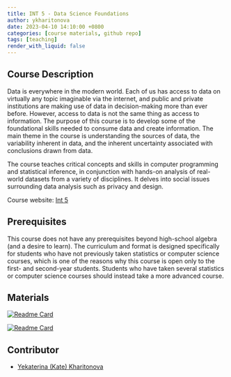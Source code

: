 ```yaml
---
title: INT 5 - Data Science Foundations
author: ykharitonova
date: 2023-04-10 14:10:00 +0800
categories: [course materials, github repo]
tags: [teaching]
render_with_liquid: false
---
```


## Course Description
Data is everywhere in the modern world. Each of us has access to data on virtually any topic imaginable via the internet, and public and private institutions are making use of data in decision-making more than ever before. However, access to data is not the same thing as access to information. The purpose of this course is to develop some of the foundational skills needed to consume data and create information. The main theme in the course is understanding the sources of data, the variability inherent in data, and the inherent uncertainty associated with conclusions drawn from data.

The course teaches critical concepts and skills in computer programming and statistical inference, in conjunction with hands-on analysis of real-world datasets from a variety of disciplines. It delves into social issues surrounding data analysis such as privacy and design.

Course website: [Int 5](https://ucsb-int5.github.io/f19/)



## Prerequisites
This course does not have any prerequisites beyond high-school algebra (and a desire to learn). The curriculum and format is designed specifically for students who have not previously taken statistics or computer science courses, which is one of the reasons why this course is open only to the first- and second-year students. Students who have taken several statistics or computer science courses should instead take a more advanced course.


## Materials
[![Readme Card](https://github-readme-stats.vercel.app/api/pin/?username=ucsb-int5&repo=int5-f19-notebooks)](https://github.com/ucsb-int5/int5-f19-notebooks)

[![Readme Card](https://github-readme-stats.vercel.app/api/pin/?username=ucsb-int5&repo=int5-f18-notebooks)](https://github.com/ucsb-int5/int5-f18-notebooks)


## Contributor
* [Yekaterina (Kate) Kharitonova](mailto:ykk@cs.ucsb.edu)

